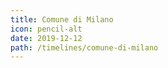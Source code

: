 ```yaml
---
title: Comune di Milano
icon: pencil-alt
date: 2019-12-12
path: /timelines/comune-di-milano
---
```

